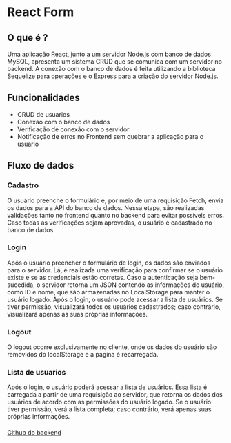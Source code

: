 # React Form 


## O que é ? 
<p>
    Uma aplicação React, junto a um servidor Node.js com banco de dados MySQL, apresenta um sistema CRUD que se comunica com um servidor no backend. A conexão com o banco de dados é feita utilizando a biblioteca Sequelize para operações e o Express para a criação do servidor Node.js.
</p>

## Funcionalidades
- CRUD de usuarios
- Conexão com o banco de dados
- Verificação de conexão com o servidor
- Notificação de erros no Frontend sem quebrar a aplicação para o usuario


## Fluxo de dados

### Cadastro
<p>
O usuário preenche o formulário e, por meio de uma requisição Fetch, envia os dados para a API do banco de dados. Nessa etapa, são realizadas validações tanto no frontend quanto no backend para evitar possíveis erros. Caso todas as verificações sejam aprovadas, o usuário é cadastrado no banco de dados.
</p>

### Login
<p>
Após o usuário preencher o formulário de login, os dados são enviados para o servidor. Lá, é realizada uma verificação para confirmar se o usuário existe e se as credenciais estão corretas. Caso a autenticação seja bem-sucedida, o servidor retorna um JSON contendo as informações do usuário, como ID e nome, que são armazenadas no LocalStorage para manter o usuário logado. Após o login, o usuário pode acessar a lista de usuários. Se tiver permissão, visualizará todos os usuários cadastrados; caso contrário, visualizará apenas as suas próprias informações.
</p>


### Logout
<p>
O logout ocorre exclusivamente no cliente, onde os dados do usuário são removidos do localStorage e a página é recarregada.
</p>

### Lista de usuarios
<p>
Após o login, o usuário poderá acessar a lista de usuários. Essa lista é carregada a partir de uma requisição ao servidor, que retorna os dados dos usuários de acordo com as permissões do usuário logado. Se o usuário tiver permissão, verá a lista completa; caso contrário, verá apenas suas próprias informações.
</p>


####
[Github do backend](https://github.com/Dex209/backend.git)
